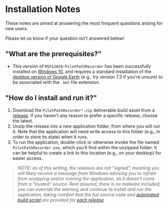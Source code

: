 # Installation Notes

These notes are aimed at answering the most frequent questions
arising for new users.

Please let us know if your question isn't answered below!

## "What are the prerequisites?"

- This version of `MSFS2020-PilotPathRecorder` has been successfully
installed on [Windows 10](https://www.microsoft.com/en-us/windows/get-windows-10),
and requires a standard installation of the 
[desktop version of Google Earth](https://www.google.com/earth/versions/)
(e.g., try version 7.3 if you're unsure) to be associated with the `.kml`
file extension.

## "How do I install and run it?"

1. Download the `PilotPathRecorder*.zip` deliverable build asset from a 
   [release](https://github.com/noodnik2/MSFS2020-PilotPathRecorder/releases).
   If you haven't any reason to prefer a specific release, choose the latest. 
1. Unzip the release into a new application folder, from where you will run it.
   Note that the application will need write access to this folder (e.g., in
   order to store its state) when it runs.
1. To run the application, double-click or otherwise invoke the file
   named `PilotPathRecorder.exe`, which you'll find within the unzipped
   folder.  It can be helpful to create a link to this location (e.g.,
   on your desktop) for easier access.
   
> _NOTE: as of this writing, the releases are not "signed", meaning
you will likely receive a message from Windows advising you to
refrain from unzipping and/or running the application, as it doesn't
come from a "trusted" source.  Rest assured, there is no malware
included; you can override the warning and continue to install
and run the application, taking comfort that the full source code
and [automated build script](.github/workflows/build.yml) are
provided for [each release](https://github.com/noodnik2/MSFS2020-PilotPathRecorder/releases)._
